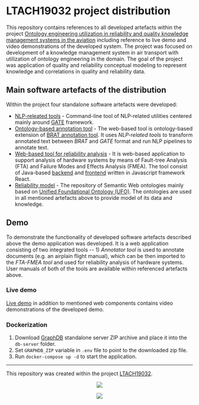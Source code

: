 # LTACH19032 project distribution

This repository contains references to all developed artefacts within the project [Ontology engineering utilization in reliability and quality knowledge management systems in the aviation](https://starfos.tacr.cz/en/project/LTACH19032?query_code=5yiyaackalka) including reference to live demo and video demonstrations of the developed system. The project was focused on development of a knowledge management system in air transport with utilization of ontology engineering in the domain. The goal of the project was application of quality and reliability conceptual modeling to represent knowledge and correlations in quality and reliability data.

## Main software artefacts of the distribution

Within the project four standalone software artefacts were developed:
- [NLP-releated tools](https://github.com/kbss-cvut/gate-tools) - Command-line tool of NLP-related utilities centered mainly around [GATE](https://gate.ac.uk/) framework. 
- [Ontology-based annotation tool](./annotator) - The web-based tool is ontology-based extension of [BRAT annotation tool](https://brat.nlplab.org/). It uses _NLP-related tools_ to transform annotated text between _BRAT_ and _GATE_ format and run NLP pipelines to annotate text.
- [Web-based tool for reliability analysis](https://github.com/kbss-cvut/fta-fmea-ui) - It is web-based application to support analysis of hardware systems by means of Fault-tree Analysis (FTA) and Failure Modes and Effects Analysis (FMEA). The tool consist of Java-based [backend](https://github.com/kbss-cvut/fta-fmea-ui) and  [frontend](https://github.com/kbss-cvut/fta-fmea-ui) written in Javascript framework React.
- [Reliability model](https://github.com/kbss-cvut/reliability-model) - The repository of Semantic Web ontologies mainly based on [Unified Foundational Ontology (UFO)]( https://nemo.inf.ufes.br/en/projetos/ufo/). The ontologies are used in all mentioned artefacts above to provide model of its data and knowledge. 


## Demo

To demonstrate the functionality of developed software artefacts described above the demo application was developed. It is a web application consisting of two integrated tools -- 1) _Annotator tool_ is used to annotate documents (e.g. an airplain flight manual), which can be then imported to the _FTA-FMEA tool_ and used for reliability analysis of hardware systems. User manuals of both of the tools are available within referenced artefacts above.

### Live demo

[Live demo](https://kbss.felk.cvut.cz/19msmt-demo/) in addition to mentioned web components contains video demonstrations of the developed demo. 

### Dockerization

1. Download [GraphDB](https://graphdb.ontotext.com/) standalone server ZIP archive and place it into the `db-server` folder.
2. Set `GRAPHDB_ZIP` variable in `.env` file to point to the downloaded zip file.
3. Run `docker-compose up -d` to start the application.

-----
This repository was created within the project [LTACH19032](https://starfos.tacr.cz/en/project/LTACH19032).
<p align="center">
    <img src="https://seeklogo.com/images/M/msmt-logo-84BD22A97D-seeklogo.com.png"/>
</p>

<p align="center">
    <img src="https://www.msmt.cz/uploads/Odbor%2033/inter-excellence-color.jpg"/>
</p>
